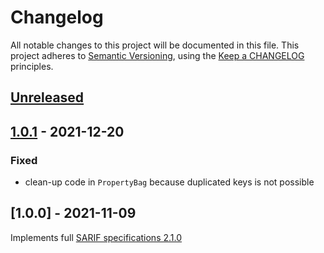# Changelog

All notable changes to this project will be documented in this file.
This project adheres to [Semantic Versioning](http://semver.org/),
using the [Keep a CHANGELOG](http://keepachangelog.com) principles.

## [Unreleased]

## [1.0.1] - 2021-12-20

### Fixed

- clean-up code in `PropertyBag` because duplicated keys is not possible

## [1.0.0] - 2021-11-09

Implements full [SARIF specifications 2.1.0](https://docs.oasis-open.org/sarif/sarif/v2.1.0/sarif-v2.1.0.html)

[unreleased]: https://github.com/llaville/sarif-php-sdk/compare/1.0.1...HEAD
[1.0.1]: https://github.com/llaville/php-compat-info/compare/1.0.0...1.0.1
